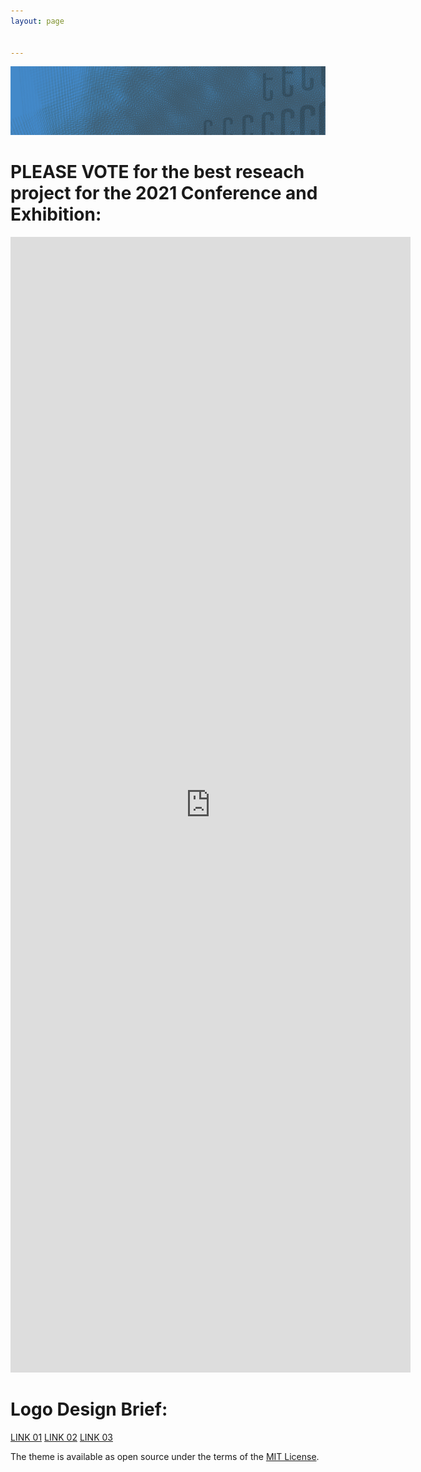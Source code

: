 ```yaml
---
layout: page


---
```


![](assets/2021PADRIBackground-00a_.png)




# PLEASE VOTE for the best reseach project for the 2021 Conference and Exhibition:

<iframe src="https://docs.google.com/forms/d/e/1FAIpQLSergCIOCb4lWIYbU6hJbtrDANB9iY6nzsFVAX313fntSgysqw/viewform?embedded=true" width="640" height="1817" frameborder="0" marginheight="0" marginwidth="0">Loading…</iframe>




# Logo Design Brief:

[LINK 01](https://wzku-my.sharepoint.com/:w:/g/personal/mattheww_wku_edu_cn/EcRQvXC7zrZNhfAum4c_tE4Ba3J47PZwkencQ0kqJD3z9A?e=4%3agrKH0L&at=9)
[LINK 02](https://wzku-my.sharepoint.com/personal/mattheww_wku_edu_cn/_layouts/15/onedrive.aspx?id=%2Fpersonal%2Fmattheww%5Fwku%5Fedu%5Fcn%2FDocuments%2FWKU%2Fcourses%2FGD4223%20Branding%2FGD4223%20Branding%2006%20elements%20and%20text%20logos%2Epdf&parent=%2Fpersonal%2Fmattheww%5Fwku%5Fedu%5Fcn%2FDocuments%2FWKU%2Fcourses%2FGD4223%20Branding&originalPath=aHR0cHM6Ly93emt1LW15LnNoYXJlcG9pbnQuY29tLzpiOi9nL3BlcnNvbmFsL21hdHRoZXd3X3drdV9lZHVfY24vRVExaDh3SXZBNWhDaEI4aDNpZHhfb2NCS3dFNVpnUTRmZzRkVG5CZ2wxckVJZz9ydGltZT05enpPaXNjYzJVZw)
[LINK 03](https://wzku-my.sharepoint.com/personal/mattheww_wku_edu_cn/_layouts/15/onedrive.aspx?id=%2Fpersonal%2Fmattheww%5Fwku%5Fedu%5Fcn%2FDocuments%2FWKU%2Fcourses%2FGD4223%20Branding%2FGD4223%20Branding%2005%20%20mood%20board%20and%20colour%2Epdf&parent=%2Fpersonal%2Fmattheww%5Fwku%5Fedu%5Fcn%2FDocuments%2FWKU%2Fcourses%2FGD4223%20Branding&originalPath=aHR0cHM6Ly93emt1LW15LnNoYXJlcG9pbnQuY29tLzpiOi9nL3BlcnNvbmFsL21hdHRoZXd3X3drdV9lZHVfY24vRVZiR2hQblZZOGRLc3JTd21LRXFpbThCOTdhZEdCTXh1Nm9NRVJpN0FoN1VuZz9ydGltZT1QSnV2ajhjYzJVZw)






The theme is available as open source under the terms of the [MIT License](http://opensource.org/licenses/MIT).

